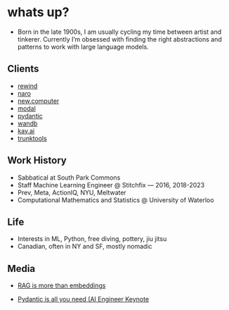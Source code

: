 # whats up?

- Born in the late 1900s, I am usually cycling my time between artist and tinkerer. Currently I’m obsessed with finding the right abstractions and patterns to work with large language models.

## Clients

- [rewind](http://rewind.ai)
- [naro](http://narohq.com)
- [new.computer](http://new.computer)
- [modal](http://modal.com)
- [pydantic](http://pydantic.dev)
- [wandb](https://wandb.ai/)
- [kay.ai](http://Kay.ai)
- [trunktools](https://trunktools.com/)

## Work History

- Sabbatical at South Park Commons
- Staff Machine Learning Engineer @ Stitchfix — 2016, 2018-2023
- Prev, Meta, ActionIQ, NYU, Meltwater
- Computational Mathematics and Statistics @ University of Waterloo

## Life

- Interests in ML, Python, free diving, pottery, jiu jitsu
- Canadian, often in NY and SF, mostly nomadic

## Media

- [RAG is more than embeddings](https://jxnl.github.io/instructor/blog/2023/09/17/rag-is-more-than-just-embedding-search/)

- [Pydantic is all you need (AI Engineer Keynote](https://www.youtube.com/watch?v=yj-wSRJwrrc&t=23)
